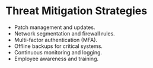# Threat Mitigation Strategies

- Patch management and updates.  
- Network segmentation and firewall rules.  
- Multi-factor authentication (MFA).  
- Offline backups for critical systems.  
- Continuous monitoring and logging.  
- Employee awareness and training.
